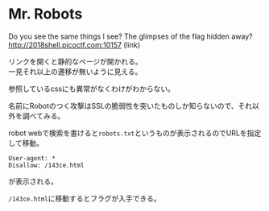 # Mr. Robots

Do you see the same things I see? The glimpses of the flag hidden away? http://2018shell.picoctf.com:10157 (link)

リンクを開くと静的なページが開かれる。  
一見それ以上の遷移が無いように見える。

参照しているcssにも異常がなくわけがわからない。

名前にRobotのつく攻撃はSSLの脆弱性を突いたものしか知らないので、それ以外を調べてみる。

robot webで検索を書けると`robots.txt`というものが表示されるのでURLを指定して移動。

```
User-agent: *
Disallow: /143ce.html
```

が表示される。

`/143ce.html`に移動するとフラグが入手できる。
